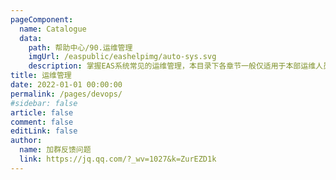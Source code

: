 ```yaml
---
pageComponent:
  name: Catalogue
  data:
    path: 帮助中心/90.运维管理
    imgUrl: /easpublic/eashelpimg/auto-sys.svg
    description: 掌握EAS系统常见的运维管理，本目录下各章节一般仅适用于本部运维人员学习和使用
title: 运维管理
date: 2022-01-01 00:00:00
permalink: /pages/devops/
#sidebar: false
article: false
comment: false
editLink: false
author:
  name: 加群反馈问题
  link: https://jq.qq.com/?_wv=1027&k=ZurEZD1k
---
```


<!--div>声明：本帮助中心由雨意澜风倾力构建，如转载应征得授权！</div-->
